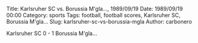 Title: Karlsruher SC vs. Borussia M'gla…, 1989/09/19
Date: 1989/09/19 00:00
Category: sports
Tags: football, football scores, Karlsruher SC, Borussia M'gla…
Slug: karlsruher-sc-vs-borussia-mgla
Author: carbonero


Karlsruher SC 0 - 1 Borussia M'gla…
